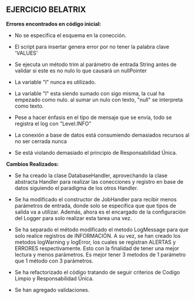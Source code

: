 ## EJERCICIO BELATRIX

**Errores encontrados en código inicial:**

- No se especifica el esquema en la conección.

- El script para insertar genera error por no tener la palabra clave 'VALUES'

- Se ejecuta un método trim al parámetro de entrada String antes de validar si este es no nulo 
lo que causará un nullPointer

- La variable "l" nunca es utilizado.

- La variable "l" esta siendo sumado con sigo misma, la cual ha empezado como nulo. al sumar un nulo con texto, "null" 
se interpreta como texto.

- Pese a hacer énfasis en el tipo de mensaje que se envía, todo se registra el log con "Level.INFO"

- La conexión a base de datos está consumiendo demasiados recursos al no ser cerrada nunca

- Se está violando demasiado el principio de Responsabilidad Única.



**Cambios Realizados:**

- Se ha creado la clase DatabaseHandler, aprovechando la clase abstracta Handler para realizar las conecciones y 
registro en base de datos siguiendo el paradigma de los otros Handler.

- Se ha modificado el constructor de JobHandler para recibir menos parámetros de entrada, donde solo se especifica que 
que tipos de salida va a utilizar. Además, ahora es el encargado de la configuración del Logger para solo realizar esta tarea una vez.

- Se ha separado el método modificado el metodo LogMessage para que solo realice registros de INFORMACIÓN. A su vez, se han creado los metodos
logWarning y logError, los cuales se registran ALERTAS y ERRORES respectivamente. Esto con la finalidad de tener una mejor lectura y menos parámetros. 
Es mejor tener 3 metodos de 1 parámetro que 1 método con 3 parámetros.

- Se ha refactorizado el código tratando de seguir criterios de Codigo Limpio y Responsabilidad Única.

- Se han agregado validaciones.








